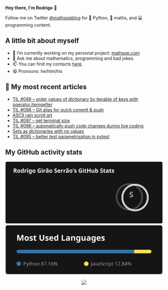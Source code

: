 **Hey there, I'm Rodrigo** 👋

Follow me on Twitter [@mathsppblog][twitter] for 🐍 Python, 🧠 maths, and 💻 programming content.


## A little bit about myself

- 🔭 I’m currently working on my personal project: [mathspp.com](https://mathspp.com)
- 💬 Ask me about mathematics, programming and bad jokes.
- 📫 You can find my contacts [here](https://mathspp.com/about#contacts).
- 😄 Pronouns: he/him/his


## 📖 My most recent articles

<!-- BLOG-POST-LIST:START -->
- [TIL #099 – order values of dictionary by iterable of keys with operator.itemgetter](https://mathspp.com/blog/til/order-values-of-dictionary-by-iterable-of-keys-with-operator.itemgetter)
- [TIL #098 – Git alias for quick commit &amp; push](https://mathspp.com/blog/til/git-alias-for-quick-commit-and-push)
- [ASCII rain scroll art](https://mathspp.com/blog/ascii-rain-scroll-art)
- [TIL #097 – get terminal size](https://mathspp.com/blog/til/get-terminal-size)
- [TIL #096 – automatically push code changes during live coding](https://mathspp.com/blog/til/automatically-push-code-changes-during-live-coding)
- [Sets as dictionaries with no values](https://mathspp.com/blog/sets-as-dictionaries-with-no-values)
- [TIL #095 – better test parametrisation in pytest](https://mathspp.com/blog/til/better-test-parametrisation-in-pytest)
<!-- BLOG-POST-LIST:END -->


##  My GitHub activity stats

<!-- Thanks to ofek! -->

<img src="general_stats.svg" alt="GitHub Statistics" loading="lazy">

<img src="language_stats.svg" alt="Top Languages" loading="lazy">

<p align='center'><img src='https://visitor-badge.laobi.icu/badge?page_id=RodrigoGiraoSerrao'></p>

[twitter]: https://twitter.com/mathsppblog
